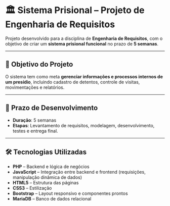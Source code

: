 # 🏛️ Sistema Prisional – Projeto de Engenharia de Requisitos

Projeto desenvolvido para a disciplina de **Engenharia de Requisitos**, com o objetivo de criar um **sistema prisional funcional** no prazo de **5 semanas**.

---

## 🎯 Objetivo do Projeto

O sistema tem como meta **gerenciar informações e processos internos de um presídio**, incluindo cadastro de detentos, controle de visitas, movimentações e relatórios.

---

## 📅 Prazo de Desenvolvimento

- **Duração**: 5 semanas
- **Etapas**: Levantamento de requisitos, modelagem, desenvolvimento, testes e entrega final.

---

## 🛠️ Tecnologias Utilizadas

- **PHP** – Backend e lógica de negócios
- **JavaScript** – Integração entre backend e frontend (requisições, manipulação dinâmica de dados)
- **HTML5** – Estrutura das páginas
- **CSS3** – Estilização
- **Bootstrap** – Layout responsivo e componentes prontos
- **MariaDB** – Banco de dados relacional
